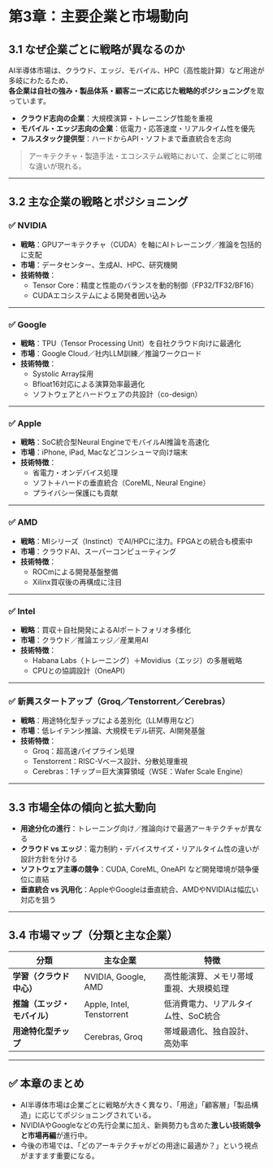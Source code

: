 # 第3章：主要企業と市場動向

## 3.1 なぜ企業ごとに戦略が異なるのか

AI半導体市場は、クラウド、エッジ、モバイル、HPC（高性能計算）など用途が多岐にわたるため、  
**各企業は自社の強み・製品体系・顧客ニーズに応じた戦略的ポジショニング**を取っています。

- **クラウド志向の企業**：大規模演算・トレーニング性能を重視  
- **モバイル・エッジ志向の企業**：低電力・応答速度・リアルタイム性を優先  
- **フルスタック提供型**：ハードからAPI・ソフトまで垂直統合を志向

> アーキテクチャ・製造手法・エコシステム戦略において、企業ごとに明確な違いが現れる。

---

## 3.2 主な企業の戦略とポジショニング

### ✅ NVIDIA
- **戦略**：GPUアーキテクチャ（CUDA）を軸にAIトレーニング／推論を包括的に支配  
- **市場**：データセンター、生成AI、HPC、研究機関  
- **技術特徴**：
  - Tensor Core：精度と性能のバランスを動的制御（FP32/TF32/BF16）  
  - CUDAエコシステムによる開発者囲い込み

---

### ✅ Google
- **戦略**：TPU（Tensor Processing Unit）を自社クラウド向けに最適化  
- **市場**：Google Cloud／社内LLM訓練／推論ワークロード  
- **技術特徴**：
  - Systolic Array採用  
  - Bfloat16対応による演算効率最適化  
  - ソフトウェアとハードウェアの共設計（co-design）

---

### ✅ Apple
- **戦略**：SoC統合型Neural EngineでモバイルAI推論を高速化  
- **市場**：iPhone, iPad, Macなどコンシューマ向け端末  
- **技術特徴**：
  - 省電力・オンデバイス処理  
  - ソフト＋ハードの垂直統合（CoreML, Neural Engine）  
  - プライバシー保護にも貢献

---

### ✅ AMD
- **戦略**：MIシリーズ（Instinct）でAI/HPCに注力。FPGAとの統合も模索中  
- **市場**：クラウドAI、スーパーコンピューティング  
- **技術特徴**：
  - ROCmによる開発基盤整備  
  - Xilinx買収後の再構成に注目

---

### ✅ Intel
- **戦略**：買収＋自社開発によるAIポートフォリオ多様化  
- **市場**：クラウド／推論エッジ／産業用AI  
- **技術特徴**：
  - Habana Labs（トレーニング）＋Movidius（エッジ）の多層戦略  
  - CPUとの協調設計（OneAPI）

---

### ✅ 新興スタートアップ（Groq／Tenstorrent／Cerebras）
- **戦略**：用途特化型チップによる差別化（LLM専用など）  
- **市場**：低レイテンシ推論、大規模モデル研究、AI開発基盤  
- **技術特徴**：
  - Groq：超高速パイプライン処理  
  - Tenstorrent：RISC-Vベース設計、分散処理重視  
  - Cerebras：1チップ＝巨大演算領域（WSE：Wafer Scale Engine）

---

## 3.3 市場全体の傾向と拡大動向

- **用途分化の進行**：トレーニング向け／推論向けで最適アーキテクチャが異なる  
- **クラウド vs エッジ**：電力制約・デバイスサイズ・リアルタイム性の違いが設計方針を分ける  
- **ソフトウェア主導の競争**：CUDA, CoreML, OneAPI など開発環境が競争優位に直結  
- **垂直統合 vs 汎用化**：AppleやGoogleは垂直統合、AMDやNVIDIAは幅広い対応を狙う

---

## 3.4 市場マップ（分類と主な企業）

| 分類 | 主な企業 | 特徴 |
|------|----------|------|
| **学習（クラウド中心）** | NVIDIA, Google, AMD | 高性能演算、メモリ帯域重視、大規模処理 |
| **推論（エッジ・モバイル）** | Apple, Intel, Tenstorrent | 低消費電力、リアルタイム性、SoC統合 |
| **用途特化型チップ** | Cerebras, Groq | 帯域最適化、独自設計、高効率 |

---

## ✅ 本章のまとめ

- AI半導体市場は企業ごとに戦略が大きく異なり、「用途」「顧客層」「製品構造」に応じてポジショニングされている。  
- NVIDIAやGoogleなどの先行企業に加え、新興勢力も含めた**激しい技術競争と市場再編**が進行中。  
- 今後の市場では、「どのアーキテクチャがどの用途に最適か？」という視点がますます重要になる。
